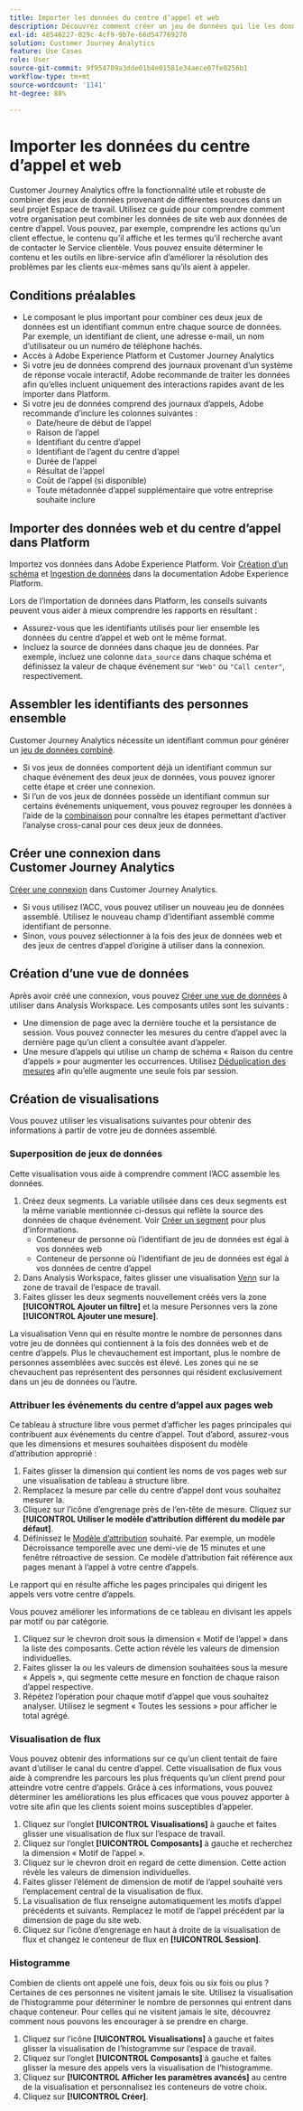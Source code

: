 ```yaml
---
title: Importer les données du centre d’appel et web
description: Découvrez comment créer un jeu de données qui lie les données du centre dʼappel et du site web.
exl-id: 48546227-029c-4cf9-9b7e-66d547769270
solution: Customer Journey Analytics
feature: Use Cases
role: User
source-git-commit: 9f954709a3dde01b4e01581e34aece07fe0256b1
workflow-type: tm+mt
source-wordcount: '1141'
ht-degree: 88%

---
```


# Importer les données du centre d’appel et web

Customer Journey Analytics offre la fonctionnalité utile et robuste de combiner des jeux de données provenant de différentes sources dans un seul projet Espace de travail. Utilisez ce guide pour comprendre comment votre organisation peut combiner les données de site web aux données de centre d’appel. Vous pouvez, par exemple, comprendre les actions qu’un client effectue, le contenu qu’il affiche et les termes qu’il recherche avant de contacter le Service clientèle. Vous pouvez ensuite déterminer le contenu et les outils en libre-service afin d’améliorer la résolution des problèmes par les clients eux-mêmes sans qu’ils aient à appeler.

## Conditions préalables

* Le composant le plus important pour combiner ces deux jeux de données est un identifiant commun entre chaque source de données. Par exemple, un identifiant de client, une adresse e-mail, un nom d’utilisateur ou un numéro de téléphone hachés.
* Accès à Adobe Experience Platform et Customer Journey Analytics
* Si votre jeu de données comprend des journaux provenant d’un système de réponse vocale interactif, Adobe recommande de traiter les données afin qu’elles incluent uniquement des interactions rapides avant de les importer dans Platform.
* Si votre jeu de données comprend des journaux d’appels, Adobe recommande d’inclure les colonnes suivantes :
   * Date/heure de début de lʼappel
   * Raison de lʼappel
   * Identifiant du centre dʼappel
   * Identifiant de lʼagent du centre dʼappel
   * Durée de lʼappel
   * Résultat de l’appel
   * Coût de lʼappel (si disponible)
   * Toute métadonnée dʼappel supplémentaire que votre entreprise souhaite inclure

## Importer des données web et du centre d’appel dans Platform

Importez vos données dans Adobe Experience Platform. Voir [Création d’un schéma](https://experienceleague.adobe.com/docs/experience-platform/xdm/tutorials/create-schema-ui.html?lang=fr) et [Ingestion de données](https://experienceleague.adobe.com/docs/experience-platform/ingestion/home.html?lang=fr) dans la documentation Adobe Experience Platform.

Lors de l’importation de données dans Platform, les conseils suivants peuvent vous aider à mieux comprendre les rapports en résultant :

* Assurez-vous que les identifiants utilisés pour lier ensemble les données du centre d’appel et web ont le même format.
* Incluez la source de données dans chaque jeu de données. Par exemple, incluez une colonne `data_source` dans chaque schéma et définissez la valeur de chaque événement sur `"Web"` ou `"Call center"`, respectivement. <!--mapper-->

## Assembler les identifiants des personnes ensemble

Customer Journey Analytics nécessite un identifiant commun pour générer un [jeu de données combiné](/help/connections/combined-dataset.md).

* Si vos jeux de données comportent déjà un identifiant commun sur chaque événement des deux jeux de données, vous pouvez ignorer cette étape et créer une connexion.
* Si l’un de vos jeux de données possède un identifiant commun sur certains événements uniquement, vous pouvez regrouper les données à l’aide de la [combinaison](/help/stitching/overview.md) pour connaître les étapes permettant d’activer l’analyse cross-canal pour ces deux jeux de données.

## Créer une connexion dans Customer Journey Analytics

[Créer une connexion](/help/connections/create-connection.md) dans Customer Journey Analytics.

* Si vous utilisez l’ACC, vous pouvez utiliser un nouveau jeu de données assemblé. Utilisez le nouveau champ d’identifiant assemblé comme identifiant de personne.
* Sinon, vous pouvez sélectionner à la fois des jeux de données web et des jeux de centres d’appel d’origine à utiliser dans la connexion.

## Création d’une vue de données

Après avoir créé une connexion, vous pouvez [Créer une vue de données](/help/data-views/create-dataview.md) à utiliser dans Analysis Workspace. Les composants utiles sont les suivants :

* Une dimension de page avec la dernière touche et la persistance de session. Vous pouvez connecter les mesures du centre d’appel avec la dernière page qu’un client a consultée avant d’appeler.
* Une mesure d’appels qui utilise un champ de schéma « Raison du centre d’appels » pour augmenter les occurrences. Utilisez [Déduplication des mesures](/help/data-views/component-settings/metric-deduplication.md) afin qu’elle augmente une seule fois par session.

## Création de visualisations

Vous pouvez utiliser les visualisations suivantes pour obtenir des informations à partir de votre jeu de données assemblé.

### Superposition de jeux de données

Cette visualisation vous aide à comprendre comment l’ACC assemble les données.

1. Créez deux segments. La variable utilisée dans ces deux segments est la même variable mentionnée ci-dessus qui reflète la source des données de chaque événement. Voir [Créer un segment](/help/components/filters/create-filters.md) pour plus d’informations.
   * Conteneur de personne où l’identifiant de jeu de données est égal à vos données web
   * Conteneur de personne où l’identifiant de jeu de données est égal à vos données de centre d’appel
2. Dans Analysis Workspace, faites glisser une visualisation [Venn](/help/analysis-workspace/visualizations/venn.md) sur la zone de travail de l’espace de travail.
3. Faites glisser les deux segments nouvellement créés vers la zone **[!UICONTROL Ajouter un filtre]** et la mesure Personnes vers la zone **[!UICONTROL Ajouter une mesure]**.

La visualisation Venn qui en résulte montre le nombre de personnes dans votre jeu de données qui contiennent à la fois des données web et de centre d’appels. Plus le chevauchement est important, plus le nombre de personnes assemblées avec succès est élevé. Les zones qui ne se chevauchent pas représentent des personnes qui résident exclusivement dans un jeu de données ou lʼautre.

### Attribuer les événements du centre d’appel aux pages web

Ce tableau à structure libre vous permet d’afficher les pages principales qui contribuent aux événements du centre d’appel. Tout d’abord, assurez-vous que les dimensions et mesures souhaitées disposent du modèle d’attribution approprié :

1. Faites glisser la dimension qui contient les noms de vos pages web sur une visualisation de tableau à structure libre.
1. Remplacez la mesure par celle du centre d’appel dont vous souhaitez mesurer la.
1. Cliquez sur l’icône d’engrenage près de l’en-tête de mesure. Cliquez sur **[!UICONTROL Utiliser le modèle d’attribution différent du modèle par défaut]**.
1. Définissez le [Modèle d’attribution](/help/analysis-workspace/visualizations/freeform-table/column-row-settings/column-settings.md) souhaité. Par exemple, un modèle Décroissance temporelle avec une demi-vie de 15 minutes et une fenêtre rétroactive de session. Ce modèle d’attribution fait référence aux pages menant à l’appel à votre centre d’appels.

Le rapport qui en résulte affiche les pages principales qui dirigent les appels vers votre centre d’appels. <!-- use case behind what we use these pages for -->

<!-- Complement with donut visualization -->

Vous pouvez améliorer les informations de ce tableau en divisant les appels par motif ou par catégorie.

1. Cliquez sur le chevron droit sous la dimension « Motif de l’appel » dans la liste des composants. Cette action révèle les valeurs de dimension individuelles.
2. Faites glisser la ou les valeurs de dimension souhaitées sous la mesure « Appels », qui segmente cette mesure en fonction de chaque raison d’appel respective.
3. Répétez l’opération pour chaque motif d’appel que vous souhaitez analyser. Utilisez le segment « Toutes les sessions » pour afficher le total agrégé.

<!-- screenshot -->

### Visualisation de flux

Vous pouvez obtenir des informations sur ce qu’un client tentait de faire avant d’utiliser le canal du centre d’appel. Cette visualisation de flux vous aide à comprendre les parcours les plus fréquents qu’un client prend pour atteindre votre centre d’appels. Grâce à ces informations, vous pouvez déterminer les améliorations les plus efficaces que vous pouvez apporter à votre site afin que les clients soient moins susceptibles d’appeler.

1. Cliquez sur l’onglet **[!UICONTROL Visualisations]** à gauche et faites glisser une visualisation de flux sur l’espace de travail.
2. Cliquez sur l’onglet **[!UICONTROL Composants]** à gauche et recherchez la dimension « Motif de l’appel ».
3. Cliquez sur le chevron droit en regard de cette dimension. Cette action révèle les valeurs de dimension individuelles.
4. Faites glisser l’élément de dimension de motif de l’appel souhaité vers l’emplacement central de la visualisation de flux.
5. La visualisation de flux renseigne automatiquement les motifs d’appel précédents et suivants. Remplacez le motif de l’appel précédent par la dimension de page du site web.
6. Cliquez sur l’icône d’engrenage en haut à droite de la visualisation de flux et changez le conteneur de flux en **[!UICONTROL Session]**.

### Histogramme

Combien de clients ont appelé une fois, deux fois ou six fois ou plus ? Certaines de ces personnes ne visitent jamais le site. Utilisez la visualisation de l’histogramme pour déterminer le nombre de personnes qui entrent dans chaque conteneur. Pour celles qui ne visitent jamais le site, découvrez comment nous pouvons les encourager à se prendre en charge.

1. Cliquez sur l’icône **[!UICONTROL Visualisations]** à gauche et faites glisser la visualisation de l’histogramme sur l’espace de travail.
2. Cliquez sur l’onglet **[!UICONTROL Composants]** à gauche et faites glisser la mesure des appels vers la visualisation de l’histogramme.
3. Cliquez sur **[!UICONTROL Afficher les paramètres avancés]** au centre de la visualisation et personnalisez les conteneurs de votre choix.
4. Cliquez sur **[!UICONTROL Créer]**.

<!--
### Web to call, call to web

### Fallout

Fallout sessions - session

All sessions > page views metric > calls metric

All sessions > calls metric > page views

Orrr we could also use dataset ID

step 1: all sessions
step 2: 


### Site sections that result in a call within 30 minutes

Slide 4

Create a bunch of segments - facets to their business. Segments were used because they didn't have all of these in the same dimension, so they could create everything in this report as a single dimension (really segments)

wanted to understand when someone interacts with a facet, whats the highest percentage of people that abandon that channel to call them. not from volume perspective, but percentage perspective.

use sequential segments, but you lose the ability to use attribution IQ

## What to do when you've found insight -->
